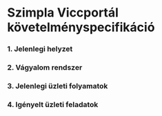 # Szimpla Viccportál követelményspecifikáció
### 1. Jelenlegi helyzet

### 2. Vágyalom rendszer

### 3. Jelenlegi üzleti folyamatok

### 4. Igényelt üzleti feladatok
